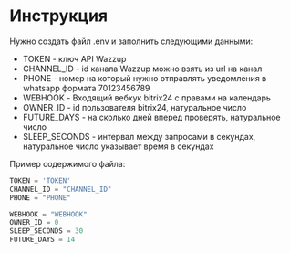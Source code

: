 # Инструкция

Нужно создать файл .env и заполнить следующими данными:
 + TOKEN - ключ API Wazzup
 + CHANNEL_ID - id канала Wazzup можно взять из url на канал 
 + PHONE - номер на который нужно отправлять уведомления в whatsapp формата 70123456789
 + WEBHOOK - Входящий вебхук bitrix24 с правами на календарь
 + OWNER_ID - id пользователя bitrix24, натуральное число
 + FUTURE_DAYS - на сколько дней вперед проверять, натуральное число
 + SLEEP_SECONDS - интервал между запросами в секундах, натуральное число указывает время в секундах

Пример содержимого файла:
```python
TOKEN = 'TOKEN'
CHANNEL_ID = "CHANNEL_ID"
PHONE = "PHONE"

WEBHOOK = "WEBHOOK"
OWNER_ID = 0
SLEEP_SECONDS = 30
FUTURE_DAYS = 14
```